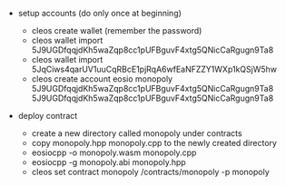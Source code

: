 - setup accounts (do only once at beginning)
	- cleos create wallet (remember the password)
	- cleos wallet import 5J9UGDfqqjdKh5waZqp8cc1pUFBguvF4xtg5QNicCaRgugn9Ta8
	- cleos wallet import 5JqCiws4qarUV1uuCqRBcE1pjRqA6wfEaNFZZY1WXp1kQSjW5hw
	- cleos create account eosio monopoly 5J9UGDfqqjdKh5waZqp8cc1pUFBguvF4xtg5QNicCaRgugn9Ta8 5J9UGDfqqjdKh5waZqp8cc1pUFBguvF4xtg5QNicCaRgugn9Ta8

- deploy contract
	- create a new directory called monopoly under contracts
	- copy monopoly.hpp monopoly.cpp to the newly created directory
	- eosiocpp -o monopoly.wasm monopoly.cpp
	- eosiocpp -g monopoly.abi monopoly.hpp
	- cleos set contract monopoly /contracts/monopoly -p monopoly 

